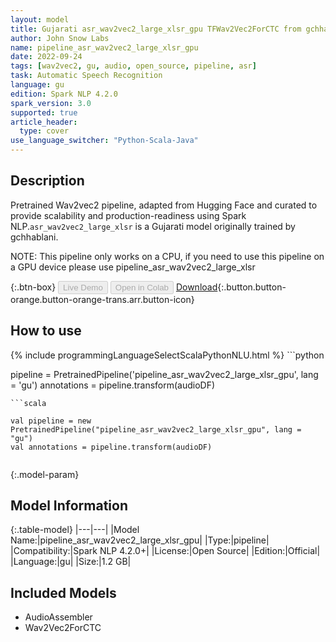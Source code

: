 ```yaml
---
layout: model
title: Gujarati asr_wav2vec2_large_xlsr_gpu TFWav2Vec2ForCTC from gchhablani
author: John Snow Labs
name: pipeline_asr_wav2vec2_large_xlsr_gpu
date: 2022-09-24
tags: [wav2vec2, gu, audio, open_source, pipeline, asr]
task: Automatic Speech Recognition
language: gu
edition: Spark NLP 4.2.0
spark_version: 3.0
supported: true
article_header:
  type: cover
use_language_switcher: "Python-Scala-Java"
---
```


## Description

Pretrained Wav2vec2  pipeline, adapted from Hugging Face and curated to provide scalability and production-readiness using Spark NLP.`asr_wav2vec2_large_xlsr` is a Gujarati model originally trained by gchhablani.

NOTE: This pipeline only works on a CPU, if you need to use this pipeline on a GPU device please use pipeline_asr_wav2vec2_large_xlsr

{:.btn-box}
<button class="button button-orange" disabled>Live Demo</button>
<button class="button button-orange" disabled>Open in Colab</button>
[Download](https://s3.amazonaws.com/auxdata.johnsnowlabs.com/public/models/pipeline_asr_wav2vec2_large_xlsr_gpu_gu_4.2.0_3.0_1664039241895.zip){:.button.button-orange.button-orange-trans.arr.button-icon}

## How to use



<div class="tabs-box" markdown="1">
{% include programmingLanguageSelectScalaPythonNLU.html %}
```python

pipeline = PretrainedPipeline('pipeline_asr_wav2vec2_large_xlsr_gpu', lang = 'gu')
annotations =  pipeline.transform(audioDF)
    
```
```scala

val pipeline = new PretrainedPipeline("pipeline_asr_wav2vec2_large_xlsr_gpu", lang = "gu")
val annotations = pipeline.transform(audioDF)
    
```
</div>

{:.model-param}
## Model Information

{:.table-model}
|---|---|
|Model Name:|pipeline_asr_wav2vec2_large_xlsr_gpu|
|Type:|pipeline|
|Compatibility:|Spark NLP 4.2.0+|
|License:|Open Source|
|Edition:|Official|
|Language:|gu|
|Size:|1.2 GB|

## Included Models

- AudioAssembler
- Wav2Vec2ForCTC